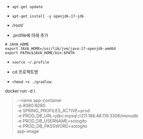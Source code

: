 - `apt-get update`
- `apt-get install -y openjdk-17-jdk`

- /root/
- .profile에 아래 추가
```
# JAVA_HOME  
export JAVA_HOME=/usr/lib/jvm/java-17-openjdk-amd64  
export PATH=$JAVA_HOME/bin:$PATH
```
- `source ~/.profile`


- cd 프로젝트명
- `chmod +x ./gradlew`

docker run -d \
> --name app-container \
> -p 8080:8080 \
> -e SPRING_PROFILES_ACTIVE=prod \
> -e PROD_DB_URL=jdbc:mysql://211.188.48.119:3306/menudb \
> -e PROD_DB_USERNAME=sotogito \
> -e PROD_DB_PASSWORD=sotogito \
> app-image
